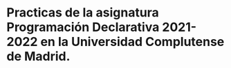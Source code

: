 # Practicas de la asignatura Programación Declarativa 2021-2022 en la Universidad Complutense de Madrid.
